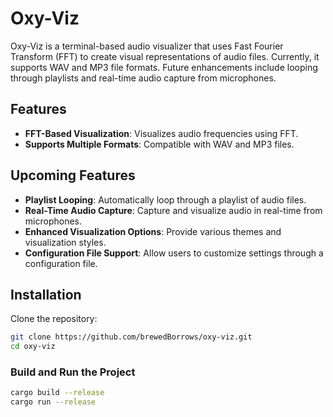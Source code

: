 # Oxy-Viz

Oxy-Viz is a terminal-based audio visualizer that uses Fast Fourier Transform (FFT) to create visual representations of audio files. Currently, it supports WAV and MP3 file formats. Future enhancements include looping through playlists and real-time audio capture from microphones.

## Features

- **FFT-Based Visualization**: Visualizes audio frequencies using FFT.
- **Supports Multiple Formats**: Compatible with WAV and MP3 files.

## Upcoming Features

- **Playlist Looping**: Automatically loop through a playlist of audio files.
- **Real-Time Audio Capture**: Capture and visualize audio in real-time from microphones.
- **Enhanced Visualization Options**: Provide various themes and visualization styles.
- **Configuration File Support**: Allow users to customize settings through a configuration file.

## Installation

Clone the repository:

```bash
git clone https://github.com/brewedBorrows/oxy-viz.git
cd oxy-viz
```
### Build and Run the Project
```bash
cargo build --release
cargo run --release
```

